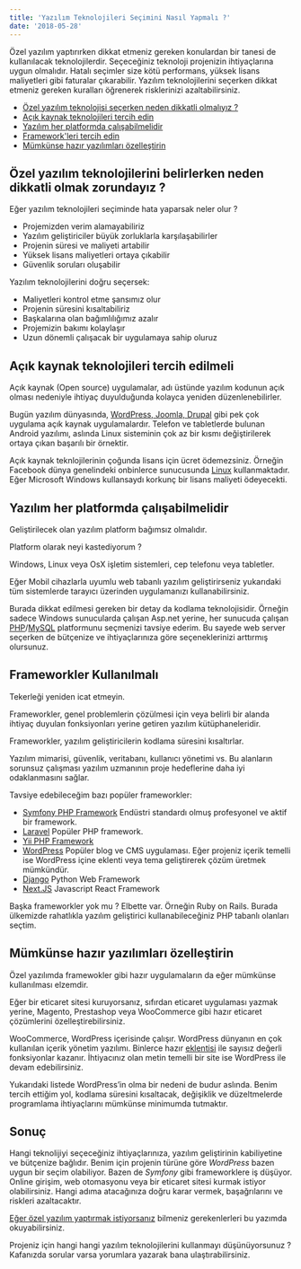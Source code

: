 ```yaml
---
title: 'Yazılım Teknolojileri Seçimini Nasıl Yapmalı ?'
date: '2018-05-28'
---
```


Özel yazılım yaptırırken dikkat etmeniz gereken konulardan bir tanesi de kullanılacak teknolojilerdir. Seçeceğiniz teknoloji projenizin ihtiyaçlarına uygun olmalıdır. Hatalı seçimler size kötü performans, yüksek lisans maliyetleri gibi faturalar çıkarabilir. Yazılım teknolojilerini seçerken dikkat etmeniz gereken kuralları öğrenerek risklerinizi azaltabilirsiniz.

<ul>
  <li>
    <a href='#neden'>
      Özel yazılım teknolojisi seçerken neden dikkatli olmalıyız ?
    </a>
  </li>
  <li>
    <a href='#acik-kaynak'>Açık kaynak teknolojileri tercih edin</a>
  </li>
  <li>
    <a href='#platform'>Yazılım her platformda çalışabilmelidir</a>
  </li>
  <li>
    <a href='#framework'>Framework'leri tercih edin</a>
  </li>
  <li>
    <a href='#ozellestirme'>Mümkünse hazır yazılımları özelleştirin</a>
  </li>
</ul>

<h2 id='neden'>
  Özel yazılım teknolojilerini belirlerken neden dikkatli olmak zorundayız ?
</h2>

Eğer yazılım teknolojileri seçiminde hata yaparsak neler olur ?

- Projemizden verim alamayabiliriz
- Yazılım geliştiriciler büyük zorluklarla karşılaşabilirler
- Projenin süresi ve maliyeti artabilir
- Yüksek lisans maliyetleri ortaya çıkabilir
- Güvenlik soruları oluşabilir

Yazılım teknolojilerini doğru seçersek:

- Maliyetleri kontrol etme şansımız olur
- Projenin süresini kısaltabiliriz
- Başkalarına olan bağımlılığımız azalır
- Projemizin bakımı kolaylaşır
- Uzun dönemli çalışacak bir uygulamaya sahip oluruz

<h2 id='acik-kaynak'>Açık kaynak teknolojileri tercih edilmeli</h2>

Açık kaynak (Open source) uygulamalar, adı üstünde yazılım kodunun açık olması nedeniyle ihtiyaç duyulduğunda kolayca yeniden düzenlenebilirler.

Bugün yazılım dünyasında, <a href="https://webtasarimsitesi.com/wordpress-joomla-drupal/" target="_blank">WordPress, Joomla, Drupal</a> gibi pek çok uygulama açık kaynak uygulamalardır. Telefon ve tabletlerde bulunan Android yazılımı, aslında Linux sisteminin çok az bir kısmı değiştirilerek ortaya çıkan başarılı bir örnektir.

Açık kaynak teknlojilerinin çoğunda lisans için ücret ödemezsiniz. Örneğin Facebook dünya genelindeki onbinlerce sunucusunda <a href="https://ertankayalar.com.tr/blog/neden-linux/">Linux</a> kullanmaktadır. Eğer Microsoft Windows kullansaydı korkunç bir lisans maliyeti ödeyecekti.

<h2 id='platform'>Yazılım her platformda çalışabilmelidir</h2>

Geliştirilecek olan yazılım platform bağımsız olmalıdır.

Platform olarak neyi kastediyorum ?

Windows, Linux veya OsX işletim sistemleri, cep telefonu veya tabletler.

Eğer Mobil cihazlarla uyumlu web tabanlı yazılım geliştirirseniz yukarıdaki tüm sistemlerde tarayıcı üzerinden uygulamanızı kullanabilirsiniz.

Burada dikkat edilmesi gereken bir detay da kodlama teknolojisidir. Örneğin sadece Windows sunucularda çalışan Asp.net yerine, her sunucuda çalışan <a href="https://php.net" target="_blank"  rel="noreferrer noopener nofollow">PHP</a>/<a href="https://mysql.com" target="_blank"  rel="noreferrer noopener nofollow">MySQL</a> platformunu seçmenizi tavsiye ederim. Bu sayede web server seçerken de bütçenize ve ihtiyaçlarınıza göre seçeneklerinizi arttırmış olursunuz.

<h2 id='framework'>Frameworkler Kullanılmalı</h2>

Tekerleği yeniden icat etmeyin.

Frameworkler, genel problemlerin çözülmesi için veya belirli bir alanda ihtiyaç duyulan fonksiyonları yerine getiren yazılım kütüphaneleridir.

Frameworkler, yazılım geliştiricilerin kodlama süresini kısaltırlar.

Yazılım mimarisi, güvenlik, veritabanı, kullanıcı yönetimi vs. Bu alanların sorunsuz çalışması yazılım uzmanının proje hedeflerine daha iyi odaklanmasını sağlar.

Tavsiye edebileceğim bazı popüler frameworkler:

- <a href='https://symfony.com' rel='noreferrer noopener nofollow' target='_blank'>Symfony PHP Framework</a> Endüstri standardı olmuş profesyonel ve aktif bir framework.
- <a href='https://laravel.com' rel='noreferrer noopener nofollow' target='_blank'>Laravel</a> Popüler PHP framework.
- <a href='https://yiiframework.com' rel='noreferrer noopener nofollow' target='_blank'>Yii PHP Framework</a>
- <a href='https://wordpress.org' rel='noreferrer noopener nofollow' target='_blank'>WordPress</a> Popüler blog ve CMS uygulaması. Eğer projeniz içerik temelli ise WordPress içine eklenti veya tema geliştirerek çözüm üretmek mümkündür.
- <a href='https://www.djangoproject.com/'>Django</a> Python Web Framework
- <a href='https://nextjs.org/'>Next.JS</a> Javascript React Framework

Başka frameworkler yok mu ? Elbette var. Örneğin Ruby on Rails. Burada ülkemizde rahatlıkla yazılım geliştirici kullanabileceğiniz PHP tabanlı olanları seçtim.

<h2 id='ozellestirme'>Mümkünse hazır yazılımları özelleştirin</h2>

Özel yazılımda framewokler gibi hazır uygulamaların da eğer mümkünse kullanılması elzemdir.

Eğer bir eticaret sitesi kuruyorsanız, sıfırdan eticaret uygulaması yazmak yerine, Magento, Prestashop veya WooCommerce gibi hazır eticaret çözümlerini özelleştirebilirsiniz.

WooCommerce, WordPress içerisinde çalışır. WordPress dünyanın en çok kullanılan içerik yönetim yazılımı. Binlerce hazır <a href="https://webtasarimsitesi.com/wordpress-eklentileri/" rel="noreferrer noopener nofollow" target="_blank">eklentisi</a> ile sayısız değerli fonksiyonlar kazanır. İhtiyacınız olan metin temelli bir site ise WordPress ile devam edebilirsiniz.

Yukarıdaki listede WordPress’in olma bir nedeni de budur aslında. Benim tercih ettiğim yol, kodlama süresini kısaltacak, değişiklik ve düzeltmelerde programlama ihtiyaçlarını mümkünse minimumda tutmaktır.

## Sonuç

Hangi teknolijiyi seçeceğiniz ihtiyaçlarınıza, yazılım geliştirinin kabiliyetine ve bütçenize bağlıdır. Benim için projenin türüne göre <em>WordPress</em> bazen uygun bir seçim olabiliyor. Bazen de <em>Symfony</em> gibi frameworklere iş düşüyor. Online girişim, web otomasyonu veya bir eticaret sitesi kurmak istiyor olabilirsiniz. Hangi adıma atacağınıza doğru karar vermek, başağrılarını ve riskleri azaltacaktır.

[Eğer özel yazılım yaptırmak istiyorsanız](https://ertankayalar.com.tr/blog/ozel-yazilim-yaptirmak/) bilmeniz gerekenlerleri bu yazımda okuyabilirsiniz.

Projeniz için hangi hangi yazılım teknolojilerini kullanmayı düşünüyorsunuz ? Kafanızda sorular varsa yorumlara yazarak bana ulaştırabilirsiniz.

